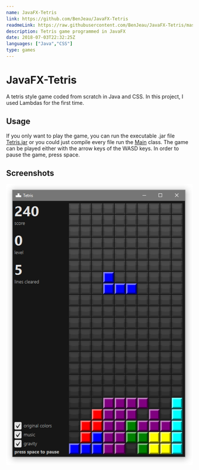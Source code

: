 ```yaml
---
name: JavaFX-Tetris
link: https://github.com/BenJeau/JavaFX-Tetris
readmeLink: https://raw.githubusercontent.com/BenJeau/JavaFX-Tetris/master/README.md
description: Tetris game programmed in JavaFX
date: 2018-07-03T22:32:25Z
languages: ["Java","CSS"]
type: games
---
```


# JavaFX-Tetris
A tetris style game coded from scratch in Java and CSS. In this project, I used Lambdas for the first time.

## Usage
If you only want to play the game, you can run the executable .jar file [Tetris.jar](Tetris.jar) or you could just compile every file run the [Main](Main.java) class. The game can be played either with the arrow keys of the WASD keys. In order to pause the game, press space.

## Screenshots
![Tetris](https://raw.githubusercontent.com/BenJeau/JavaFX-Tetris/master/screenshots/Tetris.png)